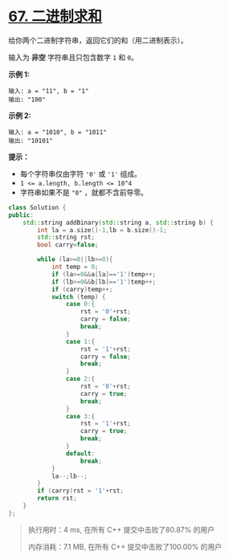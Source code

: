 # [67. 二进制求和](https://leetcode-cn.com/problems/add-binary/)

给你两个二进制字符串，返回它们的和（用二进制表示）。

输入为 **非空** 字符串且只包含数字 `1` 和 `0`。

 

**示例 1:**

```
输入: a = "11", b = "1"
输出: "100"
```

**示例 2:**

```
输入: a = "1010", b = "1011"
输出: "10101"
```

 

**提示：**

- 每个字符串仅由字符 `'0'` 或 `'1'` 组成。
- `1 <= a.length, b.length <= 10^4`
- 字符串如果不是 `"0"` ，就都不含前导零。

```c++
class Solution {
public:
    std::string addBinary(std::string a, std::string b) {
        int la = a.size()-1,lb = b.size()-1;
        std::string rst;
        bool carry=false;

        while (la>=0||lb>=0){
            int temp = 0;
            if (la>=0&&a[la]=='1')temp++;
            if (lb>=0&&b[lb]=='1')temp++;
            if (carry)temp++;
            switch (temp) {
                case 0:{
                    rst = '0'+rst;
                    carry = false;
                    break;
                }
                case 1:{
                    rst = '1'+rst;
                    carry = false;
                    break;
                }
                case 2:{
                    rst = '0'+rst;
                    carry = true;
                    break;
                }
                case 3:{
                    rst = '1'+rst;
                    carry = true;
                    break;
                }
                default:
                    break;
            }
            la--;lb--;
        }
        if (carry)rst = '1'+rst;
        return rst;
    }
};
```

> 执行用时：4 ms, 在所有 C++ 提交中击败了80.87% 的用户
>
> 内存消耗：7.1 MB, 在所有 C++ 提交中击败了100.00% 的用户




